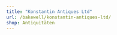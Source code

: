 ```yaml
---
title: "Konstantin Antiques Ltd"
url: /bakewell/konstantin-antiques-ltd/
shop: Antiquitäten
---
```

